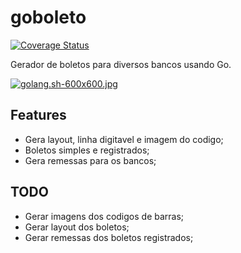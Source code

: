 # goboleto
[![Coverage Status](https://img.shields.io/badge/coverage-20%25-brightgreen.svg)]()

Gerador de boletos para diversos bancos usando Go.

[![golang.sh-600x600.jpg](https://s27.postimg.org/coqxnki9f/golang_sh_600x600.jpg)](https://postimg.org/image/yb5y4lgtr/)

## Features
* Gera layout, linha digitavel e imagem do codigo;
* Boletos simples e registrados;
* Gera remessas para os bancos;

## TODO
* Gerar imagens dos codigos de barras;
* Gerar layout dos boletos;
* Gerar remessas dos boletos registrados;
